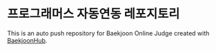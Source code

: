 # 프로그래머스 자동연동 레포지토리 
This is an auto push repository for Baekjoon Online Judge created with [BaekjoonHub](https://github.com/BaekjoonHub/BaekjoonHub).
